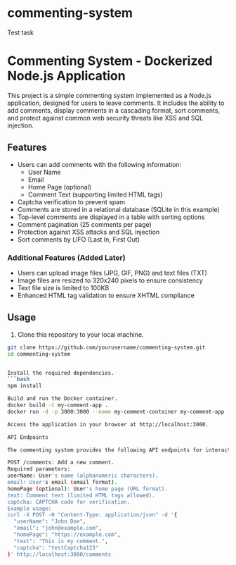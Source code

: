 # commenting-system
Test task


# Commenting System - Dockerized Node.js Application

This project is a simple commenting system implemented as a Node.js application, designed for users to leave comments. It includes the ability to add comments, display comments in a cascading format, sort comments, and protect against common web security threats like XSS and SQL injection.

## Features

- Users can add comments with the following information:
  - User Name
  - Email
  - Home Page (optional)
  - Comment Text (supporting limited HTML tags)
- Captcha verification to prevent spam
- Comments are stored in a relational database (SQLite in this example)
- Top-level comments are displayed in a table with sorting options
- Comment pagination (25 comments per page)
- Protection against XSS attacks and SQL injection
- Sort comments by LIFO (Last In, First Out)

### Additional Features (Added Later)

- Users can upload image files (JPG, GIF, PNG) and text files (TXT)
- Image files are resized to 320x240 pixels to ensure consistency
- Text file size is limited to 100KB
- Enhanced HTML tag validation to ensure XHTML compliance

## Usage

1. Clone this repository to your local machine.

```bash
git clone https://github.com/yourusername/commenting-system.git
cd commenting-system


Install the required dependencies.
```bash
npm install

Build and run the Docker container.
docker build -t my-comment-app .
docker run -d -p 3000:3000 --name my-comment-container my-comment-app

Access the application in your browser at http://localhost:3000.

API Endpoints

The commenting system provides the following API endpoints for interaction:

POST /comments: Add a new comment.
Required parameters:
userName: User's name (alphanumeric characters).
email: User's email (email format).
homePage (optional): User's home page (URL format).
text: Comment text (limited HTML tags allowed).
captcha: CAPTCHA code for verification.
Example usage:
curl -X POST -H "Content-Type: application/json" -d '{
  "userName": "John Doe",
  "email": "john@example.com",
  "homePage": "https://example.com",
  "text": "This is my comment.",
  "captcha": "testCaptcha123"
}' http://localhost:3000/comments



